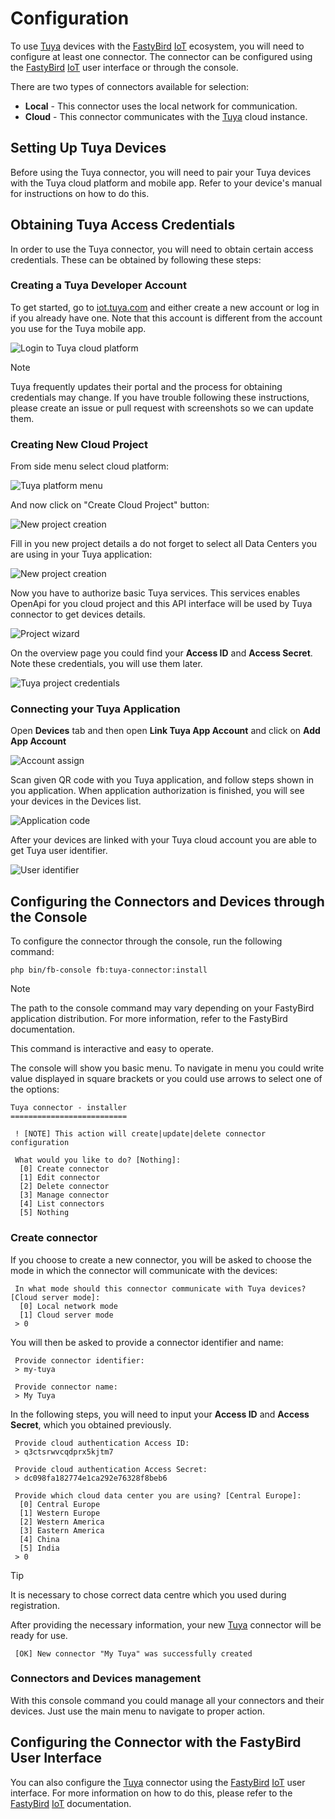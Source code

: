 # Configuration

To use [Tuya](https://www.tuya.com) devices with the [FastyBird](https://www.fastybird.com) [IoT](https://en.wikipedia.org/wiki/Internet_of_things) ecosystem, you will need to configure at least one connector.
The connector can be configured using the [FastyBird](https://www.fastybird.com) [IoT](https://en.wikipedia.org/wiki/Internet_of_things) user interface or through the console.

There are two types of connectors available for selection:

- **Local** - This connector uses the local network for communication.
- **Cloud** - This connector communicates with the [Tuya](https://www.tuya.com) cloud instance.

## Setting Up Tuya Devices

Before using the Tuya connector, you will need to pair your Tuya devices with the Tuya cloud platform and mobile app.
Refer to your device's manual for instructions on how to do this.

## Obtaining Tuya Access Credentials

In order to use the Tuya connector, you will need to obtain certain access credentials.
These can be obtained by following these steps:

### Creating a Tuya Developer Account

To get started, go to [iot.tuya.com](https://iot.tuya.com) and either create a new account or log in if you already have one. Note that this
account is different from the account you use for the Tuya mobile app.

![Login to Tuya cloud platform](https://github.com/FastyBird/tuya-connector/blob/main/docs/_media/tuya_login.png)

> [!NOTE]
Tuya frequently updates their portal and the process for obtaining credentials may change.
If you have trouble following these instructions, please create an issue or pull request with screenshots so we can update them.

### Creating New Cloud Project

From side menu select cloud platform:

![Tuya platform menu](https://github.com/FastyBird/tuya-connector/blob/main/docs/_media/tuya_select_cloud.png)

And now click on "Create Cloud Project" button:

![New project creation](https://github.com/FastyBird/tuya-connector/blob/main/docs/_media/tuya_create_project_btn.png)

Fill in you new project details a do not forget to select all Data Centers you are using in your Tuya application:

![New project creation](https://github.com/FastyBird/tuya-connector/blob/main/docs/_media/tuya_create_project.png)

Now you have to authorize basic Tuya services. This services enables OpenApi for you cloud project and this API
interface will be used by Tuya connector to get devices details.

![Project wizard](https://github.com/FastyBird/tuya-connector/blob/main/docs/_media/tuya_project_wizard.png)

On the overview page you could find your **Access ID** and **Access Secret**. Note these credentials, you will use them later.

![Tuya project credentials](https://github.com/FastyBird/tuya-connector/blob/main/docs/_media/tuya_credentials.png)

### Connecting your Tuya Application

Open **Devices** tab and then open **Link Tuya App Account** and click on **Add App Account**

![Account assign](https://github.com/FastyBird/tuya-connector/blob/main/docs/_media/tuya_cloud_projects.png)

Scan given QR code with you Tuya application, and follow steps shown in you application. When application authorization
is finished, you will see your devices in the Devices list.

![Application code](https://github.com/FastyBird/tuya-connector/blob/main/docs/_media/tuya_scan_code.png)

After your devices are linked with your Tuya cloud account you are able to get Tuya user identifier.

![User identifier](https://github.com/FastyBird/tuya-connector/blob/main/docs/_media/tuya_cloud_user_id.png)

## Configuring the Connectors and Devices through the Console

To configure the connector through the console, run the following command:

```shell
php bin/fb-console fb:tuya-connector:install
```

> [!NOTE]
The path to the console command may vary depending on your FastyBird application distribution. For more information, refer to the FastyBird documentation.

This command is interactive and easy to operate.

The console will show you basic menu. To navigate in menu you could write value displayed in square brackets or you
could use arrows to select one of the options:

```
Tuya connector - installer
==========================

 ! [NOTE] This action will create|update|delete connector configuration

 What would you like to do? [Nothing]:
  [0] Create connector
  [1] Edit connector
  [2] Delete connector
  [3] Manage connector
  [4] List connectors
  [5] Nothing
```

### Create connector

If you choose to create a new connector, you will be asked to choose the mode in which the connector will communicate with the devices:

```
 In what mode should this connector communicate with Tuya devices? [Cloud server mode]:
  [0] Local network mode
  [1] Cloud server mode
 > 0
```

You will then be asked to provide a connector identifier and name:

```
 Provide connector identifier:
 > my-tuya
```

```
 Provide connector name:
 > My Tuya
```

In the following steps, you will need to input your **Access ID** and **Access Secret**, which you obtained previously.

```
 Provide cloud authentication Access ID:
 > q3ctsrwvcqdprx5kjtm7
```

```
 Provide cloud authentication Access Secret:
 > dc098fa182774e1ca292e76328f8beb6
```

```
 Provide which cloud data center you are using? [Central Europe]:
  [0] Central Europe
  [1] Western Europe
  [2] Western America
  [3] Eastern America
  [4] China
  [5] India
 > 0
```

> [!TIP]
It is necessary to chose correct data centre which you used during registration.

After providing the necessary information, your new [Tuya](https://www.tuya.com) connector will be ready for use.

```
 [OK] New connector "My Tuya" was successfully created
```

### Connectors and Devices management

With this console command you could manage all your connectors and their devices. Just use the main menu to navigate to proper action.

## Configuring the Connector with the FastyBird User Interface

You can also configure the [Tuya](https://www.tuya.com) connector using the [FastyBird](https://www.fastybird.com) [IoT](https://en.wikipedia.org/wiki/Internet_of_things) user interface. For more information on how to do this,
please refer to the [FastyBird](https://www.fastybird.com) [IoT](https://en.wikipedia.org/wiki/Internet_of_things) documentation.
